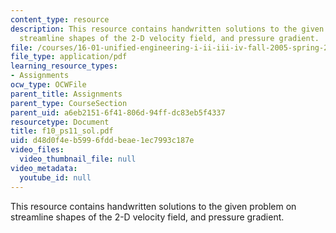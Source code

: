 ```yaml
---
content_type: resource
description: This resource contains handwritten solutions to the given problem on
  streamline shapes of the 2-D velocity field, and pressure gradient.
file: /courses/16-01-unified-engineering-i-ii-iii-iv-fall-2005-spring-2006/d48d0f4eb5996fddbeae1ec7993c187e_f10_ps11_sol.pdf
file_type: application/pdf
learning_resource_types:
- Assignments
ocw_type: OCWFile
parent_title: Assignments
parent_type: CourseSection
parent_uid: a6eb2151-6f41-806d-94ff-dc83eb5f4337
resourcetype: Document
title: f10_ps11_sol.pdf
uid: d48d0f4e-b599-6fdd-beae-1ec7993c187e
video_files:
  video_thumbnail_file: null
video_metadata:
  youtube_id: null
---
```

This resource contains handwritten solutions to the given problem on streamline shapes of the 2-D velocity field, and pressure gradient.